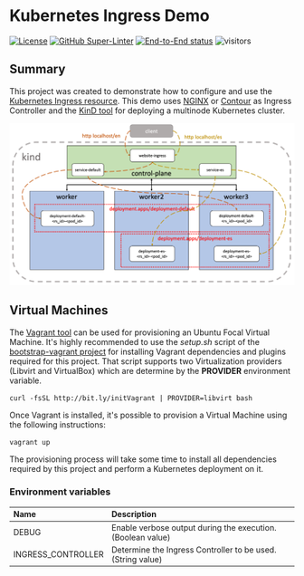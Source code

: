 # Kubernetes Ingress Demo
<!-- markdown-link-check-disable-next-line -->
[![License](https://img.shields.io/badge/License-Apache%202.0-blue.svg)](https://opensource.org/licenses/Apache-2.0)
[![GitHub Super-Linter](https://github.com/electrocucaracha/k8s-Ingress-demo/workflows/Lint%20Code%20Base/badge.svg)](https://github.com/marketplace/actions/super-linter)
[![End-to-End status](https://github.com/electrocucaracha/k8s-Ingress-demo/actions/workflows/ci.yml/badge.svg)](https://github.com/electrocucaracha/k8s-Ingress-demo/actions/workflows/ci.yml)
![visitors](https://visitor-badge.glitch.me/badge?page_id=electrocucaracha.k8s-Ingress-demo)

## Summary

This project was created to demonstrate how to configure and use the
[Kubernetes Ingress resource][1]. This demo uses [NGINX][2] or [Contour][3] as
Ingress Controller and the [KinD tool][4] for deploying a multinode Kubernetes
cluster.

![Dashboard](img/diagram.png)

## Virtual Machines

The [Vagrant tool][5] can be used for provisioning an Ubuntu Focal
Virtual Machine. It's highly recommended to use the  *setup.sh* script
of the [bootstrap-vagrant project][6] for installing Vagrant
dependencies and plugins required for this project. That script
supports two Virtualization providers (Libvirt and VirtualBox) which
are determine by the **PROVIDER** environment variable.

    curl -fsSL http://bit.ly/initVagrant | PROVIDER=libvirt bash

Once Vagrant is installed, it's possible to provision a Virtual
Machine using the following instructions:

    vagrant up

The provisioning process will take some time to install all
dependencies required by this project and perform a Kubernetes
deployment on it.

### Environment variables

| Name               | Description                                                |
|:-------------------|:-----------------------------------------------------------|
| DEBUG              | Enable verbose output during the execution.(Boolean value) |
| INGRESS_CONTROLLER | Determine the Ingress Controller to be used.(String value) |

[1]: https://kubernetes.io/docs/concepts/services-networking/ingress/
[2]: https://kubernetes.github.io/ingress-nginx/
[3]: https://projectcontour.io/
[4]: https://kind.sigs.k8s.io/
[5]: https://www.vagrantup.com/
[6]: https://github.com/electrocucaracha/bootstrap-vagrant
